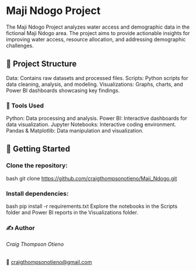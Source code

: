 # Maji Ndogo Project
The Maji Ndogo Project analyzes water access and demographic data in the fictional Maji Ndogo area. The project aims to provide actionable insights for improving water access, resource allocation, and addressing demographic challenges.

## 📂 Project Structure
Data: Contains raw datasets and processed files.
Scripts: Python scripts for data cleaning, analysis, and modeling.
Visualizations: Graphs, charts, and Power BI dashboards showcasing key findings.
### 🔧 Tools Used
Python: Data processing and analysis.
Power BI: Interactive dashboards for data visualization.
Jupyter Notebooks: Interactive coding environment.
Pandas & Matplotlib: Data manipulation and visualization.
## 🚀 Getting Started
### Clone the repository:
bash
git clone https://github.com/craigthompsonotieno/Maji_Ndogo.git
### Install dependencies:
bash
pip install -r requirements.txt
Explore the notebooks in the Scripts folder and Power BI reports in the Visualizations folder.
### ✍️ Author
###### Craig Thompson Otieno
📧 craigthompsonotieno@gmail.com
